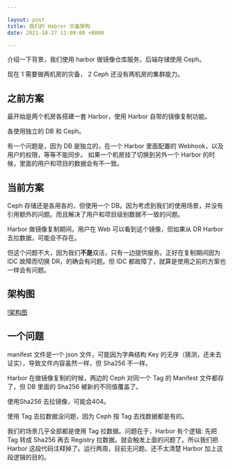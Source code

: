 ```yaml
---

layout: post
title: 我们的 Habror 灾备架构
date: 2021-10-27 11:09:00 +0800

---
```


介绍一下背景，我们使用 harbor 做镜像仓库服务，后端存储使用 Ceph。

现在 1 需要做两机房的灾备， 2 Ceph 还没有两机房的集群能力。

<!--more-->

## 之前方案

最开始是两个机房各搭建一套 Harbor，使用 Harbor 自带的镜像复制功能。 

各使用独立的 DB 和 Ceph。

有一个问题是，因为 DB 是独立的，在一个 Harbor 里面配置的 Webhook，以及用户的权限，等等不能同步。 如果一个机房挂了切换到另外一个 Harbor 的时候，里面的用户和项目的数据会有不一致。

## 当前方案

Ceph 存储还是各用各的，但使用一个 DB。因为考虑到我们的使用场景，并没有引用额外的问题。而且解决了用户和项目级别数据不一致的问题。

Harbor 做镜像复制期间，用户在 Web 可以看到这个镜像，但如果从 DR Harbor 去拉数据，可能会不存在。

但这个问题不大，因为我们**不是**双活，只有一边提供服务。正好在复制期间因为 IDC 故障而切换 DR，的确会有问题。但 IDC 都故障了，就算是使用之前的方案也一样会有问题。

## 架构图

[!架构图](/images/harbor-dr.png)

## 一个问题

manifest 文件是一个 json 文件，可能因为字典结构 Key 的无序（猜测，还未去证实），导致文件内容虽然一样，但 Sha256 不一样。

Harbor 在做镜像复制的时候，两边的 Ceph 对同一个 Tag 的 Manifest 文件都存了，但 DB 里面的 Sha256 被新的不同值覆盖了。

使用Sha256 去拉镜像，可能会404。

使用 Tag 去拉数据没问题，因为 Ceph 按 Tag 去找数据都是有的。

我们的场景几乎全部都是使用 Tag 拉数据。问题在于，Harbor 有个逻辑: 先把 Tag 转成 Sha256 再去 Registry 拉数据。就会触发上面的问题了。所以我们把 Harbor 这段代码注释掉了。运行两周，目前无问题。还不太清楚 Harbor 加上这段逻辑的目的。
